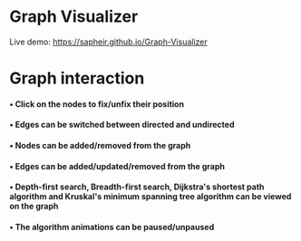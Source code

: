 # Graph Visualizer
Live demo: https://sapheir.github.io/Graph-Visualizer

# Graph interaction

#### • Click on the nodes to fix/unfix their position
#### • Edges can be switched between directed and undirected
#### • Nodes can be added/removed from the graph
#### • Edges can be added/updated/removed from the graph
#### • Depth-first search, Breadth-first search, Dijkstra's shortest path algorithm and Kruskal's minimum spanning tree algorithm can be viewed on the graph
#### • The algorithm animations can be paused/unpaused
